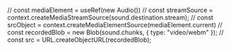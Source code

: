   //   const mediaElement = useRef(new Audio())
  //   const streamSource  = context.createMediaStreamSource(sound.destination.stream);
  //   const srcObject = context.createMediaElementSource(mediaElement.current)
  //   const recordedBlob = new Blob(sound.chunks, { type: "video/webm" });
  //  const src = URL.createObjectURL(recordedBlob);